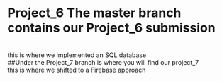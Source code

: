 # Project_6 The master branch contains our Project_6 submission
<br>
this is where we implemented an SQL database
<br>
##Under the Project_7 branch is where you will find our project_7 
<br>
this is where we shifted to a Firebase approach
